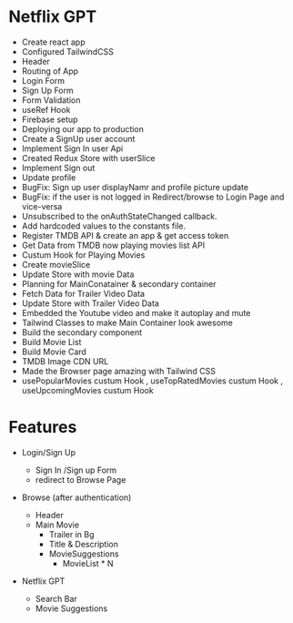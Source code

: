 # Netflix GPT

- Create react app 
- Configured TailwindCSS
- Header
- Routing of App
- Login Form
- Sign Up Form
- Form Validation
- useRef Hook
- Firebase setup
- Deploying our app to production
- Create a SignUp user account
- Implement Sign In user Api
- Created Redux Store with userSlice
- Implement Sign out
- Update profile
- BugFix: Sign up user displayNamr and profile picture update
- BugFix: if the user is not logged in Redirect/browse to Login Page and vice-versa
- Unsubscribed to the onAuthStateChanged callback.
- Add hardcoded values to the constants file.
- Register TMDB API & create an app & get access token
- Get Data from TMDB now playing movies list API
- Custum Hook for Playing Movies
- Create movieSlice 
- Update Store with movie Data
- Planning for MainConatainer & secondary container
- Fetch Data for Trailer Video Data
- Update Store with Trailer Video Data
- Embedded the Youtube video and make it autoplay and mute
- Tailwind Classes to make Main Container look awesome
- Build the secondary component
- Build Movie List
- Build Movie Card
- TMDB Image CDN URL
- Made the Browser page amazing with Tailwind CSS
- usePopularMovies custum Hook , useTopRatedMovies custum Hook , useUpcomingMovies custum Hook


# Features 
- Login/Sign Up 
    - Sign In /Sign up Form
    - redirect to Browse Page
- Browse (after authentication)
    - Header
    - Main Movie
        - Trailer in Bg
        - Title & Description
        - MovieSuggestions
            - MovieList * N

- Netflix GPT   
    - Search Bar
    - Movie Suggestions